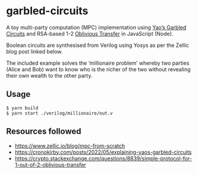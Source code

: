 # garbled-circuits

A toy multi-party computation (MPC) implementation using [Yao’s Garbled Circuits](https://en.wikipedia.org/wiki/Garbled_circuit) and RSA-based 1-2 [Oblivious Transfer](https://en.wikipedia.org/wiki/Oblivious_transfer) in JavaScript (Node).

Boolean circuits are synthesised from Verilog using Yosys as per the Zellic blog post linked below.

The included example solves the ‘millionaire problem’ whereby two parties (Alice and Bob) want to know who is the richer of the two without revealing their own wealth to the other party.

## Usage

```
$ yarn build
$ yarn start ./verilog/millionaire/out.v
```

## Resources followed

* https://www.zellic.io/blog/mpc-from-scratch
* https://cronokirby.com/posts/2022/05/explaining-yaos-garbled-circuits
* https://crypto.stackexchange.com/questions/8839/simple-protocol-for-1-out-of-2-oblivious-transfer
